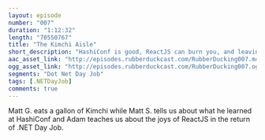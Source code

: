 ```yaml
---
layout: episode
number: "007"
duration: "1:12:32"
length: "70550767"
title: "The Kimchi Aisle"
short_description: "HashiConf is good, ReactJS can burn you, and leaving your foot in a storage center is bad."
aac_asset_link: "http://episodes.rubberduckcast.com/RubberDucking007.m4a"
ogg_asset_link: "http://episodes.rubberduckcast.com/RubberDucking007.ogg"
segments: "Dot Net Day Job"
tags: [.NETDayJob]
comments: true
---
```


Matt G. eats a gallon of Kimchi while Matt S. tells us about what he learned at HashiConf and Adam teaches us about the joys of ReactJS in the return of .NET Day Job. 